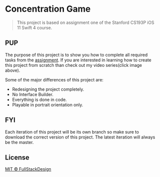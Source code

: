 # Concentration Game

> This project is based on assignment one of the Stanford CS193P iOS 11 Swift 4 course.

## PUP
The purpose of this project is to show you how to complete all required tasks from the [assignment](https://drive.google.com/file/d/1u-b4agSQqKBROU5dTKryHz6nwdqDWS8G/view?usp=sharing). If you are interested in learning how to create this project from scratch than check out my video series(click image above).

Some of the major differences of this project are:
- Redesigning the project completely.
- No Interface Builder.
- Everything is done in code.
- Playable in portrait orientation only.


## FYI
Each iteration of this project will be its own branch so make sure to download the correct version of this project. The latest iteration will always be the master.


## License

[MIT © FullStackDesign](../LICENSE)
